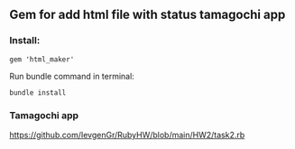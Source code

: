 

## Gem for add html file with status tamagochi app 

### Install:
```gem 'html_maker'```

Run bundle command in terminal:

```bundle install```


### Tamagochi app
https://github.com/IevgenGr/RubyHW/blob/main/HW2/task2.rb
